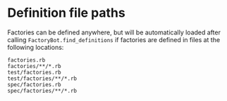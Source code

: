 # Definition file paths

Factories can be defined anywhere, but will be automatically loaded after
calling `FactoryBot.find_definitions` if factories are defined in files at the
following locations:

    factories.rb
    factories/**/*.rb
    test/factories.rb
    test/factories/**/*.rb
    spec/factories.rb
    spec/factories/**/*.rb

